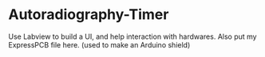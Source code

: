 # Autoradiography-Timer

Use Labview to build a UI, and help interaction with hardwares.
Also put my ExpressPCB file here. (used to make an Arduino shield)
